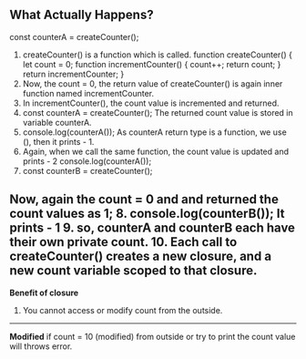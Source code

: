  **What Actually Happens?**
------------------------------------------------
const counterA = createCounter();
1. createCounter() is a function which is called.
function createCounter() {
  let count = 0;
  function incrementCounter() {
    count++;
    return count;
  }
  return incrementCounter;
}
2. Now, the count = 0, the return value of createCounter() is again inner function named incrementCounter.
3. In incrementCounter(), the count value is incremented and returned.
4. const counterA = createCounter();
The returned count value is stored in variable counterA.
5. console.log(counterA());
As counterA return type is a function, we use (), then it prints - 1.
6. Again, when we call the same function, the count value is updated and prints - 2
console.log(counterA());
7. const counterB = createCounter();

Now, again the count = 0 and and returned the count values as 1;
8. console.log(counterB());
It prints - 1
9. so, counterA and counterB each have their own private count.
10. Each call to createCounter() creates a new closure, and a new count variable scoped to that closure.
------------------------------------------
**Benefit of closure**
1. You cannot access or modify count from the outside.
-------------------------
**Modified**
if count  = 10 (modified) from outside or try to print the count value will throws error.
